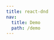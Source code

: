 ```yaml
---
title: react-dnd
nav:
  title: Demo
  path: /demo
---
```


<code src="../examples/react-dnd.tsx"></code>
